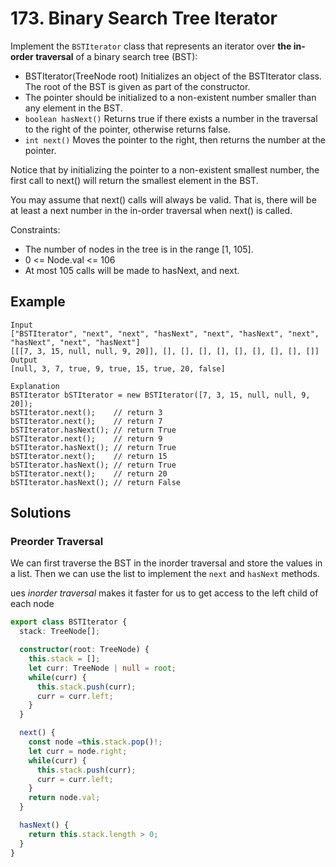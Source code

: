 # 173. Binary Search Tree Iterator

Implement the `BSTIterator` class that represents an iterator over **the in-order traversal** of a binary search tree (BST):

* BSTIterator(TreeNode root) Initializes an object of the BSTIterator class. The root of the BST is given as part of the constructor. 
* The pointer should be initialized to a non-existent number smaller than any element in the BST.
* `boolean hasNext()` Returns true if there exists a number in the traversal to the right of the pointer, otherwise returns false.
* `int next()` Moves the pointer to the right, then returns the number at the pointer.

Notice that by initializing the pointer to a non-existent smallest number, the first call to next() will return the smallest element in the BST.

You may assume that next() calls will always be valid. That is, there will be at least a next number in the in-order traversal when next() is called.

Constraints:

* The number of nodes in the tree is in the range [1, 105].
* 0 <= Node.val <= 106
* At most 105 calls will be made to hasNext, and next.


## Example
```
Input
["BSTIterator", "next", "next", "hasNext", "next", "hasNext", "next", "hasNext", "next", "hasNext"]
[[[7, 3, 15, null, null, 9, 20]], [], [], [], [], [], [], [], [], []]
Output
[null, 3, 7, true, 9, true, 15, true, 20, false]

Explanation
BSTIterator bSTIterator = new BSTIterator([7, 3, 15, null, null, 9, 20]);
bSTIterator.next();    // return 3
bSTIterator.next();    // return 7
bSTIterator.hasNext(); // return True
bSTIterator.next();    // return 9
bSTIterator.hasNext(); // return True
bSTIterator.next();    // return 15
bSTIterator.hasNext(); // return True
bSTIterator.next();    // return 20
bSTIterator.hasNext(); // return False
```

## Solutions

### Preorder Traversal
We can first traverse the BST in the inorder traversal and store the values in a list. Then we can use the list to implement the `next` and `hasNext` methods.

ues *inorder traversal* makes it faster for us to get access to the left child of each node

```typescript
export class BSTIterator {
  stack: TreeNode[];

  constructor(root: TreeNode) {
    this.stack = [];
    let curr: TreeNode | null = root;
    while(curr) {
      this.stack.push(curr);
      curr = curr.left;
    }
  }

  next() {
    const node =this.stack.pop()!;
    let curr = node.right;
    while(curr) {
      this.stack.push(curr);
      curr = curr.left;
    }
    return node.val;
  }

  hasNext() {
    return this.stack.length > 0;
  }
}
```

